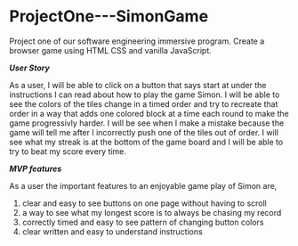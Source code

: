 # ProjectOne---SimonGame
Project one of our software engineering immersive program.  Create a browser game using HTML CSS and vanilla JavaScript.


***User Story***

As a user, I will be able to click on a button that says start at under the instructions I can read about how to play the game Simon.  I will be able to see the colors of the tiles change in a timed order and try to recreate that order in a way that adds one colored block at a time each round to make the game progressivly harder.  I will be see when I make a mistake because the game will tell me after I incorrectly push one of the tiles out of order.  I will see what my streak is at the bottom of the game board and I will be able to try to beat my score every time.  

***MVP features***

As a user the important features to an enjoyable game play of Simon are,
1. clear and easy to see buttons on one page without having to scroll
2. a way to see what my longest score is to always be chasing my record
3. correctly timed and easy to see pattern of changing button colors
4. clear written and easy to understand instructions